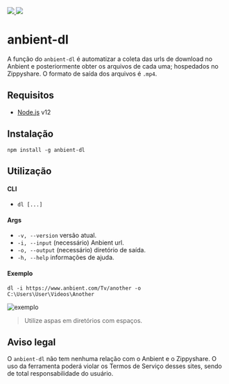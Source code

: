 <a href='https://www.npmjs.com/package/anbient-dl'>
    <img src='https://img.shields.io/npm/v/anbient-dl'>
</a>
<a href='https://www.npmjs.com/package/anbient-dl'>
    <img src='https://img.shields.io/npm/dt/anbient-dl'>
</a>

# anbient-dl

A função do `anbient-dl` é automatizar a coleta das urls de download no Anbient e posteriormente obter os arquivos de cada uma; hospedados no Zippyshare. O formato de saída dos arquivos é `.mp4`.

## Requisitos

- [Node.js](https://nodejs.org/en/) v12

## Instalação

```
npm install -g anbient-dl
```

## Utilização

#### CLI

- `dl [...]`

#### Args
- `-v, --version` versão atual.
- `-i, --input` (necessário) Anbient url.
- `-o, --output` (necessário) diretório de saída. 
- `-h, --help` informações de ajuda.

#### Exemplo
```
dl -i https://www.anbient.com/Tv/another -o C:\Users\User\Videos\Another
```

![exemplo](https://i.imgur.com/TWNp5O7.jpg)

> Utilize aspas em diretórios com espaços.

## Aviso legal

O `anbient-dl` não tem nenhuma relação com o Anbient e o Zippyshare. O uso da ferramenta poderá violar os Termos de Serviço desses sites, sendo de total responsabilidade do usuário.